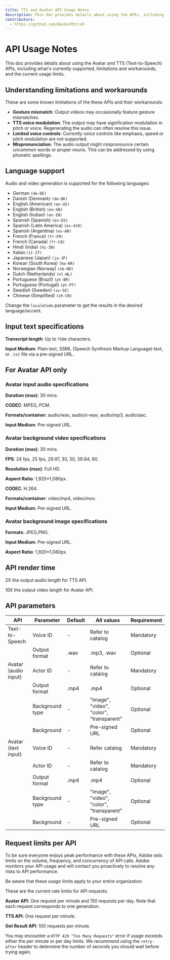 ```yaml
---
title: TTS and Avatar API Usage Notes
description: This doc provides details about using the APIs, including what's currently supported, limitations and workarounds, and the current usage limits.
contributors:
  - https://github.com/BaskarMitrah
---
```


# API Usage Notes

This doc provides details about using the Avatar and TTS (Text-to-Speech) APIs, including what's currently supported, limitations and workarounds, and the current usage limits.

## Understanding limitations and workarounds

These are some known limitations of the these APIs and their workarounds:

- **Gesture mismatch**: Output videos may occasionally feature gesture mismatches.
- **TTS voice modulation**: The output may have signification modulation in pitch or voice. Regenerating the audio can often resolve this issue.
- **Limited voice controls**: Currently voice controls like emphasis, speed or pitch modulation are not supported.
- **Mispronunciation**: The audio output might mispronounce certain uncommon words or proper nouns. This can be addressed by using phonetic spellings.

## Language support

Audio and video generation is supported for the following languages:

- German ```(de-DE)```
- Danish (Denmark) ```(da-DK)```
- English (American) ```(en-US)```
- English (British) ```(en-GB)```
- English (Indian) ```(en-IN)```
- Spanish (Spanish) ```(es-ES)```
- Spanish (Latin America) ```(es-419)```
- Spanish (Argentina) ```(es-AR)```
- French (France) ```(fr-FR)```
- French (Canada) ```(fr-CA)```
- Hindi (India) ```(hi-IN)```
- Italian ```(it-IT)```
- Japanese (Japan) ```(ja-JP)```
- Korean (South Korea) ```(ko-KR)```
- Norwegian (Norway) ```(nb-NO)```
- Dutch (Netherlands) ```(nl-NL)```
- Portuguese (Brazil) ```(pt-BR)```
- Portuguese (Portugal) ```(pt-PT)```
- Swedish (Sweden) ```(sv-SE)```
- Chinese (Simplified) ```(zh-CN)```

Change the ```localeCode``` parameter to get the results in the desired language/accent.

## Input text specifications

**Transcript length**: Up to ```7500``` characters.

**Input Medium**: Plain text, SSML (Speech Synthesis Markup Language) text, or ```.txt``` file via a pre-signed URL.

## For Avatar API only

### Avatar input audio specifications

**Duration (max)**: 30 mins.

**CODEC**: MPEG, PCM.

**Formats/container**: audio/wav, audio/x-wav, audio/mp3, audio/aac.

**Input Medium**: Pre-signed URL.

### Avatar background video specifications

**Duration (max)**: 30 mins.

**FPS**: 24 fps, 25 fps, 29.97, 30, 50, 59.94, 60.

**Resolution (max)**: Full HD.

**Aspect Ratio**: 1,920*1,080px.

**CODEC**: H.264.
  
**Formats/container**: video/mp4, video/mov.

**Input Medium**: Pre-signed URL.

### Avatar background image specifications

**Formats**: JPEG,PNG.

**Input Medium**: Pre-signed URL.

**Aspect Ratio**: 1,920*1,080px.

## API render time

   2X the output audio length for TTS API.

   10X the output video length for Avatar API.

## API parameters

| API                   | Parameter       | Default       | All values                               | Requirement |
|-----------------------|-----------------|---------------|------------------------------------------|-------------|
| Text-to-Speech        | Voice ID        | -             | Refer to catalog                         | Mandatory   |
|                       | Output format   | .wav          | .mp3, .wav                               | Optional    |
| Avatar  (audio input) | Actor ID        | -             | Refer to catalog                         | Mandatory   |
|                       | Output format   | .mp4          | .mp4                                     | Optional    |
|                       | Background type | -             | "image", "video", "color", "transparent" | Optional    |
|                       | Background      | -             | Pre-signed URL                           | Optional    |
| Avatar (text input)   | Voice ID        | -             | Refer catalog                            | Mandatory   |
|                       | Actor ID        | -             | Refer to catalog                         | Mandatory   |
|                       | Output format   | .mp4          | .mp4                                     | Optional    |
|                       | Background type | -             | "image", "video", "color", "transparent" | Optional    |
|                       | Background      | -             | Pre-signed URL                           | Optional    |

## Request limits per API

To be sure everyone enjoys peak performance with these APIs, Adobe sets limits on the volume, frequency, and concurrency of API calls. Adobe monitors your API usage and will contact you proactively to resolve any risks to API performance.

<InlineAlert variant="warning" slots="text" />

Be aware that these usage limits apply to your entire organization.

These are the current rate limits for API requests:

**Avatar API**: One request per minute and 150 requests per day. Note that each request corresponds to one generation.

**TTS API**: One request per minute.

**Get Result API**: 100 requests per minute.

You may encounter a `HTTP 429 "Too Many Requests"` error if usage exceeds either the per minute or per day limits. We recommend using the `retry-after` header to determine the number of seconds you should wait before trying again.
